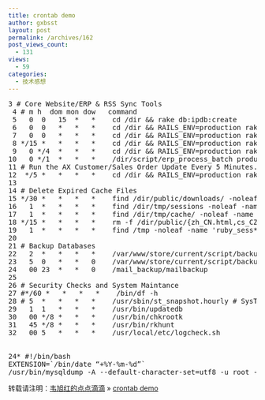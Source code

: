 ```yaml
---
title: crontab demo
author: gxbsst
layout: post
permalink: /archives/162
post_views_count:
  - 131
views:
  - 59
categories:
  - 技术感想
---
```

<pre lang="c">3 # Core Website/ERP &#038; RSS Sync Tools
 4 # m h  dom mon dow   command
 5   0  0   15  *   *    cd /dir &#038;&#038; rake db:ipdb:create
 6   0  0   *   *   *    cd /dir &#038;&#038; RAILS_ENV=production rake report:website_ax_variance >/dev/null 
 7   0  0   *   *   *    cd /dir &#038;&#038; RAILS_ENV=production rake report:website_ax_inventories_variance >/dev/null 
 8 */15 *   *   *   *    cd /dir &#038;&#038; RAILS_ENV=production rake rss:refresh >/dev/null 
 9   0 */4  *   *   *    cd /dir &#038;&#038; RAILS_ENV=production rake ax:hourly >/dev/null 2>&#038;1
10   0 */1  *   *   *    /dir/script/erp_process_batch production >/dev/null 2>&#038;1 &lt;/dev/null
11 # Run the AX Customer/Sales Order Update Every 5 Minutes...
12  */5 *   *   *   *    cd /dir &#038;&#038; RAILS_ENV=production rake erp:sync >/dev/null 
13 
14 # Delete Expired Cache Files
15 */30 *   *   *   *    find /dir/public/downloads/ -noleaf -cmin +30 -delete
16   1  *   *   *   *    find /dir/tmp/sessions -noleaf -name 'ruby_sess*' -ctime +1 -delete
17   1  *   *   *   *    find /dir/tmp/cache/ -noleaf -name “_*.cache” | xargs rm -f
18 */15 *   *   *   *    rm -f /dir/public/{zh_CN.html,cs_CZ.html,es_ES.html,ja_JP.html,index.html}
19   1  *   *   *   *    find /tmp -noleaf -name 'ruby_sess*' -ctime +1 -delete >/dev/null
20 
21 # Backup Databases
22   2  *   *   *   *    /var/www/store/current/script/backup_db.sh 
23   5  0   *   *   0    /var/www/store/current/script/backup_db_weekly.sh
24   00 23  *   *   0    /mail_backup/mailbackup
25 
26 # Security Checks and System Maintance
27 #*/60 *   *   *   *    /bin/df -h
28 # 5  *   *   *   *    /usr/sbin/st_snapshot.hourly # SysTraq
29   1  1   *   *   *    /usr/bin/updatedb
30   00 */8 *   *   *    /usr/bin/chkrootk
31   45 */8 *   *   *    /usr/bin/rkhunt
32   00 5   *   *   *    /usr/local/etc/logcheck.sh


24* #!/bin/bash
EXTENSION=`/bin/date “+%Y-%m-%d”`
/usr/bin/mysqldump -A --default-character-set=utf8 -u root -p passwd database | gzip --fast > /mail_backup/database.$EXTENSION.gz
</pre>

转载请注明：[韦旭红的点点滴滴][1] &raquo; [crontab demo][2]

 [1]: http://www.weixuhong.com
 [2]: http://www.weixuhong.com/archives/162
